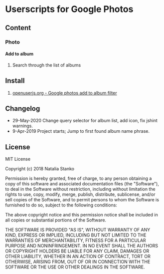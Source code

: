 # Userscripts for Google Photos

## Content

### Photo

#### Add to album

1. Search through the list of albums

## Install

1. [openuserjs.org - Google photos add to album filter](https://openuserjs.org/scripts/nataliastanko/Google_photos_add_to_album_filter)

## Changelog

* 29-May-2020 Change query selector for album list, add icon, fix jshint warnings.
* 9-Apr-2019 Project starts; Jump to first found album name phrase.

## License

MIT License

Copyright (c) 2018 Natalia Stanko

Permission is hereby granted, free of charge, to any person obtaining a copy of this software and associated documentation files (the "Software"), to deal in the Software without restriction, including without limitation the rights to use, copy, modify, merge, publish, distribute, sublicense, and/or sell copies of the Software, and to permit persons to whom the Software is furnished to do so, subject to the following conditions:

The above copyright notice and this permission notice shall be included in all copies or substantial portions of the Software.

THE SOFTWARE IS PROVIDED "AS IS", WITHOUT WARRANTY OF ANY KIND, EXPRESS OR IMPLIED, INCLUDING BUT NOT LIMITED TO THE WARRANTIES OF MERCHANTABILITY, FITNESS FOR A PARTICULAR PURPOSE AND NONINFRINGEMENT. IN NO EVENT SHALL THE AUTHORS OR COPYRIGHT HOLDERS BE LIABLE FOR ANY CLAIM, DAMAGES OR OTHER LIABILITY, WHETHER IN AN ACTION OF CONTRACT, TORT OR OTHERWISE, ARISING FROM, OUT OF OR IN CONNECTION WITH THE SOFTWARE OR THE USE OR OTHER DEALINGS IN THE SOFTWARE.

